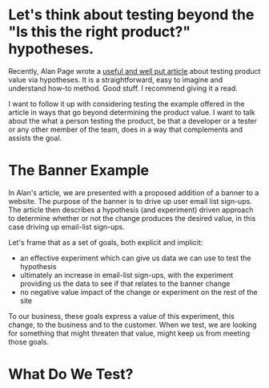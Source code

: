 Let's think about testing beyond the "Is this the right product?" hypotheses.
=========================
Recently, Alan Page wrote a <a href="https://angryweasel.substack.com/p/the-other-side-of-the-door?r=ngs26&utm_campaign=post&utm_medium=web">useful and well put article</a>
about testing product value via hypotheses. It is a straightforward, easy to imagine and understand
how-to method. Good stuff. I recommend giving it a read.

I want to follow it up with considering testing the example offered in the article
in ways that go beyond determining the product value. I want to talk about
the what a person testing the product, be that a developer or a tester
or any other member of the team, does in a way that complements
and assists the goal.

The Banner Example
=========================
In Alan's article, we are presented with a proposed addition of a banner
to a website. The purpose of the banner is to drive up user email
list sign-ups. The article then describes a hypothesis (and experiment)
driven approach to determine whether or not the change produces the
desired value, in this case driving up email-list sign-ups.

Let's frame that as a set of goals, both explicit and implicit:
- an effective experiment which can give us data we can use to test the hypothesis
- ultimately an increase in email-list sign-ups, with the experiment providing us the data to see if that relates to the banner change
- no negative value impact of the change or experiment on the rest of the site

To our business, these goals express a value of this experiment, this change, to
the business and to the customer. When we test, we are looking for something that
might threaten that value, might keep us from meeting those goals.

What Do We Test?
=========================

